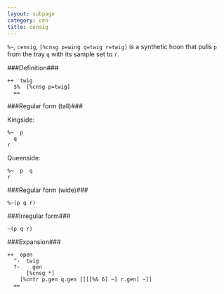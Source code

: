 ```yaml
---
layout: subpage
category: cen
title: censig
---
```


`%~`, `censig`, `[%cnsg p=wing q=twig r=twig]` is a synthetic
hoon that pulls `p` from the tray `q` with its sample set to `r`.

###Definition###

    ++  twig  
      $%  [%cnsg p=twig]
      ==

###Regular form (tall)###

Kingside:

    %~  p
      q
    r

Queenside:

    %~  p  q
    r

###Regular form (wide)###

    %~(p q r)

###Irregular form###

    ~(p q r)

###Expansion###
    
    ++  open
      ^-  twig
      ?-    gen
          [%cnsg *]
        [%cntr p.gen q.gen [[[[%& 6] ~] r.gen] ~]]
      ==
